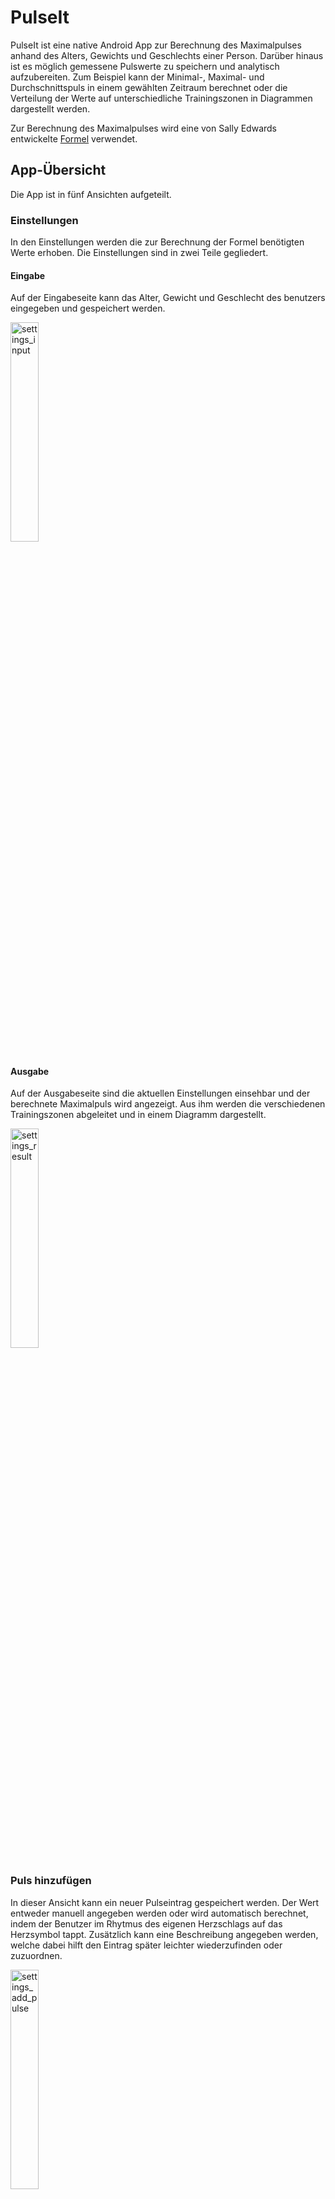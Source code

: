 # PulseIt

PulseIt ist eine native Android App zur Berechnung des Maximalpulses anhand des Alters, Gewichts und Geschlechts einer Person.
Darüber hinaus ist es möglich gemessene Pulswerte zu speichern und analytisch aufzubereiten. Zum Beispiel kann der Minimal-, Maximal- und Durchschnittspuls in einem gewählten Zeitraum berechnet oder die Verteilung der Werte auf unterschiedliche Trainingszonen in Diagrammen dargestellt werden.

Zur Berechnung des Maximalpulses wird eine von Sally Edwards entwickelte [Formel](https://de.wikipedia.org/wiki/Maximalpuls#Sally_Edwards) verwendet.

## App-Übersicht

Die App ist in fünf Ansichten aufgeteilt.

### Einstellungen

In den Einstellungen werden die zur Berechnung der Formel benötigten Werte erhoben. Die Einstellungen sind in zwei Teile gegliedert.

#### Eingabe

Auf der Eingabeseite kann das Alter, Gewicht und Geschlecht des benutzers eingegeben und gespeichert werden.

<img alt="settings_input" src="./screenshots/screenshot_settings_input.jpg" width="30%">

#### Ausgabe

Auf der Ausgabeseite sind die aktuellen Einstellungen einsehbar und der berechnete Maximalpuls wird angezeigt. Aus ihm werden die verschiedenen Trainingszonen abgeleitet und in einem Diagramm dargestellt.

<img alt="settings_result" src="./screenshots/screenshot_settings_result.jpg" width="30%">

### Puls hinzufügen

In dieser Ansicht kann ein neuer Pulseintrag gespeichert werden. Der Wert entweder manuell angegeben werden oder wird automatisch berechnet, indem der Benutzer im Rhytmus des eigenen Herzschlags auf das Herzsymbol tappt. Zusätzlich kann eine Beschreibung angegeben werden, welche dabei hilft den Eintrag später leichter wiederzufinden oder zuzuordnen.

<img alt="settings_add_pulse" src="./screenshots/screenshot_add_pulse.jpg" width="30%">

### Verlauf

Im Verlauf befindet sich eine Übersicht aller gespeicherten Pulseinträge nach Datum sortiert. Über das Lupensymbol kann nach dem Beschreibungstext eines Eintrags gesucht werden. Zum Löschen eines Eintrags kann dieser nach links gewischt werden. Der Löschvorgang kann im Anschluss kurzzeitig rückgängig gemacht werden.

<img alt="settings_history" src="./screenshots/screenshot_history.jpg" width="30%">

#### Details

Wird ein Eintrag angetippt öffnet sich eine Detailansicht in der die zum Puls zugehörigen Einstellungen und Einteilung in die Trainingszonen angezeigt werden. Per Tap auf das Teilen-Symbol kann die Detailansicht als Bild in anderen Apps geteilt werden.

<img alt="settings_details" src="./screenshots/screenshot_details.jpg" width="30%">

### Analyse

In der Analyseansicht werden der Minimal-, Maximal- und Durchschnittspuls in einem ausgewählten Zeitraum berechnet. Zudem ist die Verteilung der Pulseinträge auf die verschiedenen Trainingszonen in einem Tortendiagramm erkennbar. Per Tap auf das Teilen-Symbol kann die Analyseansicht als Bild in anderen Apps geteilt werden.

<img alt="settings_analytics" src="./screenshots/screenshot_analytics.jpg" width="30%">

### Info

Die Infoansicht enthält informationen zur verwendeten Formel, den zulässigen Eingabewerten und Erklärungen zu den verschiedenen Trainingszonen. Außerdem enthält sie diese kleine App-Übersicht.

<img alt="settings_info1" src="./screenshots/screenshot_info1.jpg" width="30%"> <img alt="settings_info2" src="./screenshots/screenshot_info2.jpg" width="30%">

## Sonstiges

- Die App verwendet die Bibliothek [MPAndroidChart](https://github.com/PhilJay/MPAndroidChart) zur Darstellung der Diagramme
- Die Symbole stammen von der [Material Design](https://material.io/resources/icons/) Seite
- weitere Icons stammen von
- deutsch ist die einzige aktuell unterstützte Sprache

---

# PulseIt (english)

PulseIt is a native Android app for calculating the maximum heart rate based on the age, weight and gender of a person.
In addition, it is possible to save measured pulse values and prepare them for analysis. For example, the minimum, maximum and average pulse can be calculated in a selected period of time or the distribution of the values across different training zones can be shown in diagrams.

A [formula](https://de.wikipedia.org/wiki/Maximalpuls#Sally_Edwards) developed by Sally Edwards is used to calculate the maximum pulse.

## App-Overview

The app is divided into five views.

### Settings

The settings required to calculate the formula are recorded in the settings view. The settings are divided into two parts.

#### Input

The age, weight and gender of the user can be entered and saved on the input page.

<img alt="settings_input" src="./screenshots/screenshot_settings_input.jpg" width="30%">

#### Result

The current settings can be viewed on the output page where also the calculated maximum pulse is displayed. The various training zones are derived from it and shown in a diagram.

<img alt="settings_result" src="./screenshots/screenshot_settings_result.jpg" width="30%">

### Add pulse

A new pulse entry can be saved in this view. The value can either be entered manually or is calculated automatically by the user tapping the heart symbol in rhythm with his own heartbeat. In addition, a description can be given, which helps to find or assign the entry later more easily.

<img alt="settings_add_pulse" src="./screenshots/screenshot_add_pulse.jpg" width="30%">

### History

In the history view is an overview of all saved pulse entries sorted by date. The magnifying glass symbol can be used to search for the description text of an entry. To delete an entry, it can be swiped to the left. The deletion process can be undone shortly afterwards.

<img alt="settings_history" src="./screenshots/screenshot_history.jpg" width="30%">

#### Details

If an entry is tapped, a detailed view opens in which the settings associated with the pulse and the division into the training zones are displayed. By clicking on the share icon, the detailed view can be shared as an image in other apps.

<img alt="settings_details" src="./screenshots/screenshot_details.jpg" width="30%">

### Analytics

In the analysis view, the minimum, maximum and average pulse are calculated in a selected period. In addition, the distribution of the pulse entries across the different training zones can be seen in a pie chart. By clicking on the share icon, the analysis view can be shared as an image in other apps.

<img alt="settings_analytics" src="./screenshots/screenshot_analytics.jpg" width="30%">

### Info

The info view contains information on the formula used, the permissible input values and explanations for the different training zones. It also contains this small app overview.

<img alt="settings_info1" src="./screenshots/screenshot_info1.jpg" width="30%"> <img alt="settings_info2" src="./screenshots/screenshot_info2.jpg" width="30%">

## Others

- This App uses the library [MPAndroidChart](https://github.com/PhilJay/MPAndroidChart) to display charts
- The icons are from [Material Design](https://material.io/resources/icons/)
- further icons are from
- at the moment the only supportet language is german
